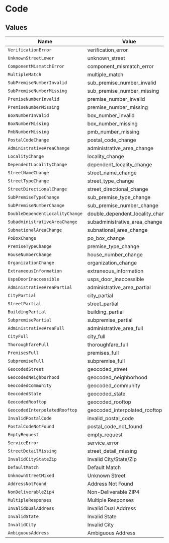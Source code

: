 # Code


## Values

| Name                             | Value                            |
| -------------------------------- | -------------------------------- |
| `VerificationError`              | verification_error               |
| `UnknownStreetLower`             | unknown_street                   |
| `ComponentMismatchError`         | component_mismatch_error         |
| `MultipleMatch`                  | multiple_match                   |
| `SubPremiseNumberInvalid`        | sub_premise_number_invalid       |
| `SubPremiseNumberMissing`        | sub_premise_number_missing       |
| `PremiseNumberInvalid`           | premise_number_invalid           |
| `PremiseNumberMissing`           | premise_number_missing           |
| `BoxNumberInvalid`               | box_number_invalid               |
| `BoxNumberMissing`               | box_number_missing               |
| `PmbNumberMissing`               | pmb_number_missing               |
| `PostalCodeChange`               | postal_code_change               |
| `AdministrativeAreaChange`       | administrative_area_change       |
| `LocalityChange`                 | locality_change                  |
| `DependentLocalityChange`        | dependent_locality_change        |
| `StreetNameChange`               | street_name_change               |
| `StreetTypeChange`               | street_type_change               |
| `StreetDirectionalChange`        | street_directional_change        |
| `SubPremiseTypeChange`           | sub_premise_type_change          |
| `SubPremiseNumberChange`         | sub_premise_number_change        |
| `DoubleDependentLocalityChange`  | double_dependent_locality_change |
| `SubadministrativeAreaChange`    | subadministrative_area_change    |
| `SubnationalAreaChange`          | subnational_area_change          |
| `PoBoxChange`                    | po_box_change                    |
| `PremiseTypeChange`              | premise_type_change              |
| `HouseNumberChange`              | house_number_change              |
| `OrganizationChange`             | organization_change              |
| `ExtraneousInformation`          | extraneous_information           |
| `UspsDoorInaccessible`           | usps_door_inaccessible           |
| `AdministrativeAreaPartial`      | administrative_area_partial      |
| `CityPartial`                    | city_partial                     |
| `StreetPartial`                  | street_partial                   |
| `BuildingPartial`                | building_partial                 |
| `SubpremisePartial`              | subpremise_partial               |
| `AdministrativeAreaFull`         | administrative_area_full         |
| `CityFull`                       | city_full                        |
| `ThoroughfareFull`               | thoroughfare_full                |
| `PremisesFull`                   | premises_full                    |
| `SubpremiseFull`                 | subpremise_full                  |
| `GeocodedStreet`                 | geocoded_street                  |
| `GeocodedNeighborhood`           | geocoded_neighborhood            |
| `GeocodedCommunity`              | geocoded_community               |
| `GeocodedState`                  | geocoded_state                   |
| `GeocodedRooftop`                | geocoded_rooftop                 |
| `GeocodedInterpolatedRooftop`    | geocoded_interpolated_rooftop    |
| `InvalidPostalCode`              | invalid_postal_code              |
| `PostalCodeNotFound`             | postal_code_not_found            |
| `EmptyRequest`                   | empty_request                    |
| `ServiceError`                   | service_error                    |
| `StreetDetailMissing`            | street_detail_missing            |
| `InvalidCityStateZip`            | Invalid City/State/Zip           |
| `DefaultMatch`                   | Default Match                    |
| `UnknownStreetMixed`             | Unknown Street                   |
| `AddressNotFound`                | Address Not Found                |
| `NonDeliverableZip4`             | Non-Deliverable ZIP4             |
| `MultipleResponses`              | Multiple Responses               |
| `InvalidDualAddress`             | Invalid Dual Address             |
| `InvalidState`                   | Invalid State                    |
| `InvalidCity`                    | Invalid City                     |
| `AmbiguousAddress`               | Ambiguous Address                |
